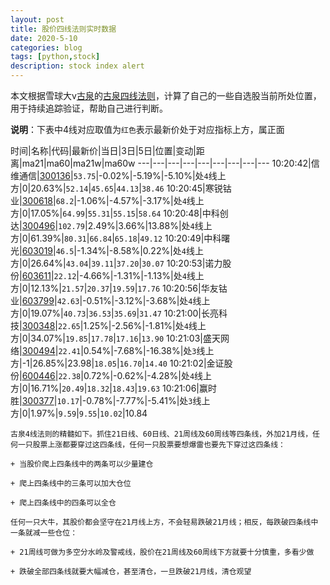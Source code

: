 ```yaml
---
layout: post
title: 股价四线法则实时数据
date: 2020-5-10
categories: blog
tags: [python,stock]
description: stock index alert
---
```



本文根据雪球大v[古泉](https://xueqiu.com/u/7148646888)的[古泉四线法则](https://xueqiu.com/7148646888/130498192)，计算了自己的一些自选股当前所处位置，用于持续追踪验证，帮助自己进行判断。

**说明**：下表中4线对应取值为`红色`表示最新价处于对应指标上方，属正面

时间|名称|代码|最新价|当日|3日|5日|位置|变动|距离|ma21|ma60|ma21w|ma60w
---|---|---|---|---|---|---|---|---
10:20:42|信维通信|[300136](https://xueqiu.com/S/SZ300136)|`53.75`|-0.02%|-5.19%|-5.10%|处`4`线上方|0|20.63%|`52.14`|`45.65`|`44.13`|`38.46`
10:20:45|寒锐钴业|[300618](https://xueqiu.com/S/SZ300618)|`68.2`|-1.06%|-4.57%|-3.17%|处`4`线上方|0|17.05%|`64.99`|`55.31`|`55.15`|`58.64`
10:20:48|中科创达|[300496](https://xueqiu.com/S/SZ300496)|`102.79`|2.49%|3.66%|13.88%|处`4`线上方|0|61.39%|`80.31`|`66.84`|`65.18`|`49.12`
10:20:49|中科曙光|[603019](https://xueqiu.com/S/SH603019)|`46.5`|-1.34%|-8.58%|0.22%|处`4`线上方|0|26.64%|`43.04`|`39.11`|`37.20`|`30.07`
10:20:53|诺力股份|[603611](https://xueqiu.com/S/SH603611)|`22.12`|-4.66%|-1.31%|-1.13%|处`4`线上方|0|12.13%|`21.57`|`20.37`|`19.59`|`17.76`
10:20:56|华友钴业|[603799](https://xueqiu.com/S/SH603799)|`42.63`|-0.51%|-3.12%|-3.68%|处`4`线上方|0|19.07%|`40.73`|`36.53`|`35.69`|`31.47`
10:21:00|长亮科技|[300348](https://xueqiu.com/S/SZ300348)|`22.65`|1.25%|-2.56%|-1.81%|处`4`线上方|0|34.07%|`19.85`|`17.78`|`17.16`|`13.90`
10:21:03|盛天网络|[300494](https://xueqiu.com/S/SZ300494)|`22.41`|0.54%|-7.68%|-16.38%|处`3`线上方|-1|26.85%|23.98|`18.05`|`16.70`|`14.40`
10:21:02|金证股份|[600446](https://xueqiu.com/S/SH600446)|`22.38`|0.72%|-0.62%|-4.28%|处`4`线上方|0|16.71%|`20.49`|`18.32`|`18.43`|`19.63`
10:21:06|赢时胜|[300377](https://xueqiu.com/S/SZ300377)|`10.17`|-0.78%|-7.77%|-5.41%|处`3`线上方|0|1.97%|`9.59`|`9.55`|`10.02`|10.84

```
古泉4线法则的精髓如下。抓住21日线、60日线、21周线及60周线等四条线，外加21月线，任何一只股票上涨都要穿过这四条线，任何一只股票要想爆雷也要先下穿过这四条线：

+ 当股价爬上四条线中的两条可以少量建仓

+ 爬上四条线中的三条可以加大仓位

+ 爬上四条线中的四条可以全仓

任何一只大牛，其股价都会坚守在21月线上方，不会轻易跌破21月线；相反，每跌破四条线中一条就减一些仓位：

+ 21周线可做为多空分水岭及警戒线，股价在21周线及60周线下方就要十分慎重，多看少做

+ 跌破全部四条线就要大幅减仓，甚至清仓，一旦跌破21月线，清仓观望
```
